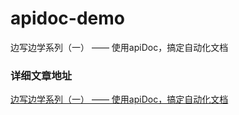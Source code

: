 # apidoc-demo
边写边学系列（一） —— 使用apiDoc，搞定自动化文档

### 详细文章地址
[边写边学系列（一） —— 使用apiDoc，搞定自动化文档](https://juejin.im/post/5cdbafd6e51d45475e613e70)
